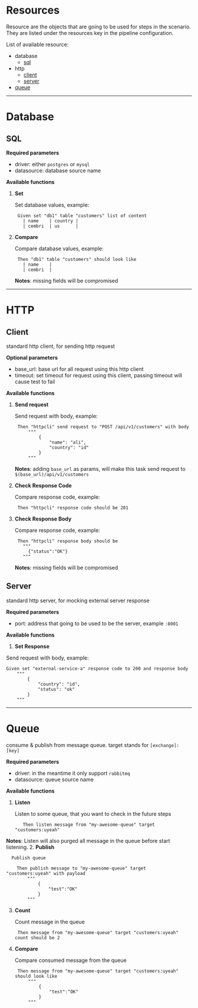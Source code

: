 # Resources

Resource are the objects that are going to be used for steps in the scenario. They are listed under the resources key in the pipeline configuration.

List of available resource:

* database
    - [sql](#sql)
* http
    - [client](#httpclient)
    - [server](#httpserver)
* [queue](#queue)

---

# Database
## SQL
**Required parameters**
- driver: either `postgres` or `mysql`
- datasource: database source name

**Available functions**

1. **Set**

      Set database values, example:

        Given set "db1" table "customers" list of content
          | name    | country |
          | cembri  | us      |


2. **Compare**

      Compare database values, example:

        Then "db1" table "customers" should look like
          | name    |
          | cembri  |


      **Notes**: missing fields will be compromised
      
---

# HTTP
## Client

standard http client, for sending http request

**Optional parameters**
- base_url: base url for all request using this http client
- timeout: set timeout for request using this client, passing timeout will cause test to fail

**Available functions**

1. **Send request**

      Send request with body, example:

        Then "httpcli" send request to "POST /api/v1/customers" with body
            """
                {
                    "name": "ali",
                    "country": "id"
                }
            """
    **Notes**: adding `base_url` as params, will make this task send request to `$(base_url)/api/v1/customers`

2. **Check Response Code**

      Compare response code, example:

        Then "httpcli" response code should be 201

3. **Check Response Body**

    Compare response code, example:

        Then "httpcli" response body should be
          """
            {"status":"OK"}
          """
    **Notes**: missing fields will be compromised

## Server


standard http server, for mocking external server response

**Required parameters**
- port: address that going to be used to be the server, example `:8001`

**Available functions**

1. **Set Response**

  Send request with body, example:

    Given set "external-service-a" response code to 200 and response body
        """
            {
                "country": "id",
                "status": "ok"
            }
        """

---

# Queue

consume & publish from message queue. target stands for `[exchange]:[key]`

**Required parameters**
- driver: in the meantime it only support `rabbitmq`
- datasource: queue source name

**Available functions**

1. **Listen**

      Listen to some queue, that you want to check in the future steps

          Then listen message from "my-awesome-queue" target "customers:uyeah"


  **Notes**: Listen will also purged all message in the queue before start listening.
2. **Publish**

      Publish queue

        Then publish message to "my-awesome-queue" target "customers:uyeah" with payload
            """
                {
                    "test":"OK"
                }
            """

3. **Count**

      Count message in the queue

        Then message from "my-awesome-queue" target "customers:uyeah" count should be 2


4. **Compare**

      Compare consumed message from the queue

        Then message from "my-awesome-queue" target "customers:uyeah" should look like
            """
                {
                    "test":"OK"
                }
            """
